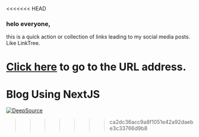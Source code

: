 <<<<<<< HEAD

### helo everyone,

this is a quick action or collection of links leading to my social media posts.
Like LinkTree.

# [Click here](https://rahmatsubandi.github.io/) to go to the URL address.

# Blog Using NextJS

[![DeepSource](https://deepsource.io/gh/rahmatsubandi/My-Blog.svg/?label=active+issues&show_trend=true)](https://deepsource.io/gh/rahmatsubandi/My-Blog/?ref=repository-badge)

> > > > > > > ca2dc36acc9a8f1051e42a92daebe3c33766d9b8
